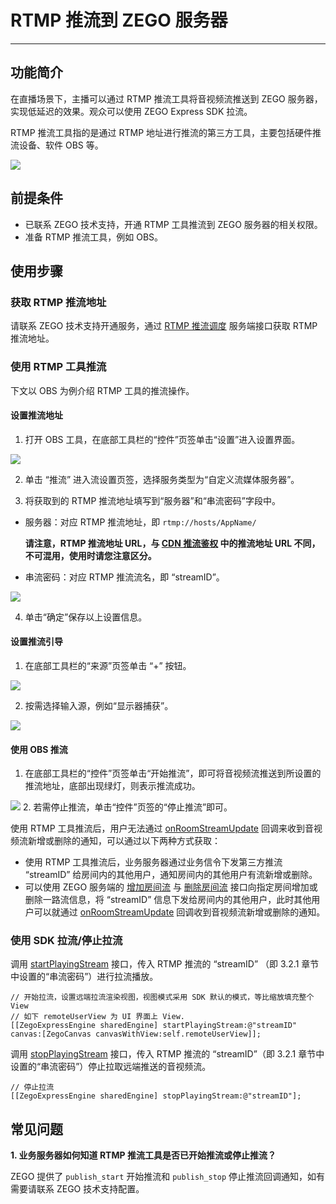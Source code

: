 # RTMP 推流到 ZEGO 服务器

- - -

## 功能简介

在直播场景下，主播可以通过 RTMP 推流工具将音视频流推送到 ZEGO 服务器，实现低延迟的效果。观众可以使用 ZEGO Express SDK 拉流。

RTMP 推流工具指的是通过 RTMP 地址进行推流的第三方工具，主要包括硬件推流设备、软件 OBS 等。

<Frame width="512" height="auto" caption=""><img src="https://doc-media.zego.im/sdk-doc/Pics/RtmpToZego/rtmptozego.png" /></Frame>


## 前提条件

- 已联系 ZEGO 技术支持，开通 RTMP 工具推流到 ZEGO 服务器的相关权限。
- 准备 RTMP 推流工具，例如 OBS。

## 使用步骤

### 获取 RTMP 推流地址

请联系 ZEGO 技术支持开通服务，通过 [RTMP 推流调度](/real-time-video-server/api-reference/media-service/rtpm-dispatch) 服务端接口获取 RTMP 推流地址。

### 使用 RTMP 工具推流

下文以 OBS 为例介绍 RTMP 工具的推流操作。

#### 设置推流地址

1. 打开 OBS 工具，在底部工具栏的“控件”页签单击“设置”进入设置界面。

<Frame width="512" height="auto" caption=""><img src="https://doc-media.zego.im/sdk-doc/Pics/RtmpToZego/obs1.png" /></Frame>

2. 单击 “推流” 进入流设置页签，选择服务类型为“自定义流媒体服务器”。

3. 将获取到的 RTMP 推流地址填写到“服务器”和“串流密码”字段中。

- 服务器：对应 RTMP 推流地址，即 `rtmp://hosts/AppName/`

    **请注意，RTMP 推流地址 URL，与 [CDN 推流鉴权](https://doc-zh.zego.im/article/15816) 中的推流地址 URL 不同，不可混用，使用时请您注意区分。**

- 串流密码：对应 RTMP 推流流名，即 “streamID”。

<Frame width="512" height="auto" caption=""><img src="https://doc-media.zego.im/sdk-doc/Pics/RtmpToZego/obs2.png" /></Frame>


4. 单击“确定”保存以上设置信息。

#### 设置推流引导

1. 在底部工具栏的“来源”页签单击 “+” 按钮。

<Frame width="512" height="auto" caption=""><img src="https://doc-media.zego.im/sdk-doc/Pics/RtmpToZego/obs3.png" /></Frame>

2. 按需选择输入源，例如“显示器捕获”。

<Frame width="512" height="auto" caption=""><img src="https://doc-media.zego.im/sdk-doc/Pics/RtmpToZego/obs4.png" /></Frame>

#### 使用 OBS 推流


1. 在底部工具栏的“控件”页签单击“开始推流”，即可将音视频流推送到所设置的推流地址，底部出现绿灯，则表示推流成功。
<Frame width="512" height="auto" caption=""><img src="https://doc-media.zego.im/sdk-doc/Pics/RtmpToZego/obs6.png" /></Frame>
2. 若需停止推流，单击“控件”页签的“停止推流”即可。

<Warning title="注意">



使用 RTMP 工具推流后，用户无法通过 [onRoomStreamUpdate](https://doc-zh.zego.im/article/api?doc=Express_Video_SDK_API~objective-c_macos~protocol~ZegoEventHandler#on-room-stream-update-stream-list-extended-data-room-id) 回调来收到音视频流新增或删除的通知，可以通过以下两种方式获取：
- 使用 RTMP 工具推流后，业务服务器通过业务信令下发第三方推流 “streamID” 给房间内的其他用户，通知房间内的其他用户有流新增或删除。
- 可以使用 ZEGO 服务端的 [增加房间流](/real-time-video-server/api-reference/room/add-stream) 与 [删除房间流](/real-time-video-server/api-reference/room/delete-stream) 接口向指定房间增加或删除一路流信息，将 “streamID” 信息下发给房间内的其他用户，此时其他用户可以就通过 [onRoomStreamUpdate](https://doc-zh.zego.im/article/api?doc=Express_Video_SDK_API~objective-c_macos~protocol~ZegoEventHandler#on-room-stream-update-stream-list-extended-data-room-id) 回调收到音视频流新增或删除的通知。

</Warning>




### 使用 SDK 拉流/停止拉流

调用 [startPlayingStream](https://doc-zh.zego.im/article/api?doc=Express_Video_SDK_API~objective-c_macos~class~ZegoExpressEngine#start-playing-stream-canvas) 接口，传入 RTMP 推流的 “streamID” （即 3.2.1 章节中设置的“串流密码”）进行拉流播放。

```objc
// 开始拉流，设置远端拉流渲染视图，视图模式采用 SDK 默认的模式，等比缩放填充整个View
// 如下 remoteUserView 为 UI 界面上 View.
[[ZegoExpressEngine sharedEngine] startPlayingStream:@"streamID" canvas:[ZegoCanvas canvasWithView:self.remoteUserView]];
```


调用 [stopPlayingStream](https://doc-zh.zego.im/article/api?doc=Express_Video_SDK_API~objective-c_macos~class~ZegoExpressEngine#stop-playing-stream) 接口，传入 RTMP 推流的 “streamID”（即 3.2.1 章节中设置的“串流密码”）停止拉取远端推送的音视频流。

```objc
// 停止拉流
[[ZegoExpressEngine sharedEngine] stopPlayingStream:@"streamID"];
```




## 常见问题

**1. 业务服务器如何知道 RTMP 推流工具是否已开始推流或停止推流？**

ZEGO 提供了 `publish_start` 开始推流和 `publish_stop` 停止推流回调通知，如有需要请联系 ZEGO 技术支持配置。

<Content />